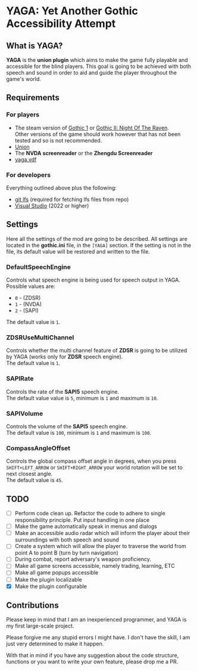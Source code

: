# YAGA: Yet Another Gothic Accessibility Attempt

## What is YAGA?

**YAGA** is the **union plugin** which aims to make the game fully playable and accessible for the blind players. This goal is going to be achieved with both speech and sound in order to aid and guide the player throughout the game's world.

## Requirements

### For players

- The steam version of [Gothic 1](https://store.steampowered.com/app/65540/Gothic_1/) or [Gothic II: Night Of The Raven](https://store.steampowered.com/app/39510/Gothic_II_Gold_Edition/).  
Other versions of the game should work however that has not been tested and so is not recommended.
- [Union](https://www.worldofgothic.de/dl/download_651.htm)
- The **NVDA screenreader** or the **Zhengdu Screenreader**
- [yaga.vdf](https://github.com/Nuno69/YAGA/releases)

### For developers

Everything outlined above plus the following:

- [git lfs](https://git-lfs.com/) (required for fetching lfs files from repo)
- [Visual Studio](https://visualstudio.microsoft.com/pl/downloads/) (2022 or higher)

## Settings

Here all the settings of the mod are going to be described. All settings are located in the **gothic.ini** file, in the `[YAGA]` section. If the setting is not in the file, its default value will be restored and written to the file.

### DefaultSpeechEngine

Controls what speech engine is being used for speech output in YAGA. Possible values are:
- `0` - (ZDSR)
- `1` - (NVDA)
- `2` - (SAPI)

The default value is `1`.

### ZDSRUseMultiChannel

Controls whether the multi channel feature of **ZDSR** is going to be utilized by YAGA (works only for **ZDSR** speech engine).  
The default value is `1`.

### SAPIRate

Controls the rate of the **SAPI5** speech engine.  
The default value value is `5`, minimum is `1` and maximum is `10`.

### SAPIVolume

Controls the volume of the **SAPI5** speech engine.  
The default value is `100`, minimum is `1` and maximum is `100`.

### CompassAngleOffset

Controls the global compass offset angle in degrees, when you press `SHIFT+LEFT_ARROW` or `SHIFT+RIGHT_ARROW` your world rotation will be set to next closest angle.  
The default value is `45`.

## TODO

- [ ] Perform code clean up. Refactor the code to adhere to single responsibility principle. Put input handling in one place
- [ ] Make the game automatically speak in menus and dialogs
- [ ] Make an accessible audio radar which will inform the player about their surroundings with both speech and sound
- [ ] Create a system which will allow the player to traverse the world from point A to point B (turn by turn navigation)
- [ ] During combat, report adversary's weapon proficiency.
- [ ] Make all game screens accessible, namely trading, learning, ETC
- [ ] Make all game popups accessible
- [ ] Make the plugin localizable
- [x] Make the plugin configurable

## Contributions

Please keep in mind that I am an inexperienced programmer, and YAGA is my first large-scale project.

Please forgive me any stupid errors I might have. I don't have the skill, I am just very determined to make it happen.

With that in mind if you have any suggestion about the code structure, functions or you want to write your own feature, please drop me a PR.